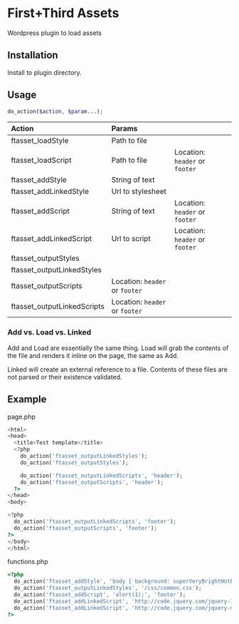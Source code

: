 First+Third Assets
=========

Wordpress plugin to load assets

## Installation

Install to plugin directory.

## Usage

```php
do_action($action, $param...);
```

| Action                      | Params                         |                                |
| :-------------------------- | :----------------------------- | :----------------------------- |
| ftasset_loadStyle           | Path to file                   |                                |
| ftasset_loadScript          | Path to file                   | Location: `header` or `footer` |
| ftasset_addStyle            | String of text                 |                                |
| ftasset_addLinkedStyle      | Url to stylesheet              |                                |
| ftasset_addScript           | String of text                 | Location: `header` or `footer` |
| ftasset_addLinkedScript     | Url to script                  | Location: `header` or `footer` |
| ftasset_outputStyles        |                                |                                |
| ftasset_outputLinkedStyles  |                                |                                |
| ftasset_outputScripts       | Location: `header` or `footer` |                                |
| ftasset_outputLinkedScripts | Location: `header` or `footer` |                                |

### Add vs. Load vs. Linked

Add and Load are essentially the same thing. Load will grab the contents of the file and renders it inline on the page, the same as Add.

Linked will create an external reference to a file. Contents of these files are not parsed or their existence validated.

## Example

page.php
```php
<html>
<head>
  <title>Test template</title>
  <?php 
    do_action('ftasset_outputLinkedStyles');
    do_action('ftasset_outputStyles');

    do_action('ftasset_outputLinkedScripts', 'header');
    do_action('ftasset_outputScripts', 'header');
  ?>
</head>
<body>

<?php
  do_action('ftasset_outputLinkedScripts', 'footer');
  do_action('ftasset_outputScripts', 'footer');
?>
</body>
</html>
```

functions.php
```php
<?php
  do_action('ftasset_addStyle', 'body { background: superVeryBrightHotPink; }');
  do_action('ftasset_outputLinkedStyles', '/css/common.css');
  do_action('ftasset_addScript', 'alert(1);', 'footer');
  do_action('ftasset_addLinkedScript', 'http://code.jquery.com/jquery-1.11.0.min.js', 'header');
  do_action('ftasset_addLinkedScript', 'http://code.jquery.com/jquery-migrate-1.2.1.min.js', 'header');
?>
```